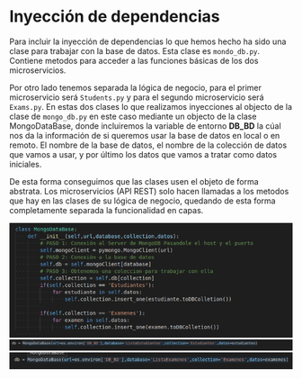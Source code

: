 # Inyección de dependencias

Para incluir la inyección de dependencias lo que hemos hecho ha sido una clase para trabajar con la base de datos. Esta clase es `mondo_db.py`.
Contiene metodos para acceder a las funciones básicas de los dos microservicios.

Por otro lado tenemos separada la lógica de negocio, para el primer microservicio será `Students.py` y para el segundo microservicio será `Exams.py`. En estas dos clases lo que realizamos inyecciones al objecto de la clase de `mongo_db.py` en este caso mediante un objecto de la clase MongoDataBase, donde incluiremos la variable de entorno **DB_BD** la cúal nos da la información de si queremos usar la base de datos en local o en remoto. El nombre de la base de datos, el nombre de la colección de datos que vamos a usar, y por último los datos que vamos a tratar como datos iniciales. 

De esta forma conseguimos que las clases usen el objeto de forma abstrata. Los microservicios (API REST) solo hacen llamadas a los metodos que hay en las clases de su lógica de negocio, quedando de esta forma completamente separada la funcionalidad en capas.

![Inyeccion1](https://github.com/natalia2911/Proyecto-CloudComputing/blob/master/img/i1.png)
![Inyeccion2](https://github.com/natalia2911/Proyecto-CloudComputing/blob/master/img/i2.png)
![Inyeccion3](https://github.com/natalia2911/Proyecto-CloudComputing/blob/master/img/i3.png)
